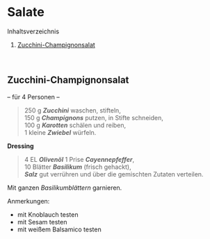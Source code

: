 Salate
======

Inhaltsverzeichnis

1. [Zucchini-Champignonsalat](#zucchini-champignonsalat)


&nbsp;


Zucchini-Champignonsalat
------------------------

– für 4 Personen –

> 250 g  _**Zucchini**_ waschen, stifteln,  
> 150 g  _**Champignons**_ putzen, in Stifte schneiden,  
> 100 g  _**Karotten**_ schälen und reiben,  
> 1 kleine _**Zwiebel**_ würfeln.  

**Dressing**

> 4 EL    _**Olivenöl**_ 
> 1 Prise _**Cayennepfeffer**_,  
> 10 Blätter _**Basilikum**_ (frisch gehackt),  
> _**Salz**_ gut verrühren und über die gemischten Zutaten verteilen.
  
Mit ganzen _Basilikumblättern_ garnieren.

Anmerkungen:
- mit Knoblauch testen
- mit Sesam testen
- mit weißem Balsamico testen
